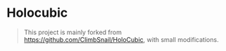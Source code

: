 # Holocubic
> This project is mainly forked from https://github.com/ClimbSnail/HoloCubic, with small modifications.